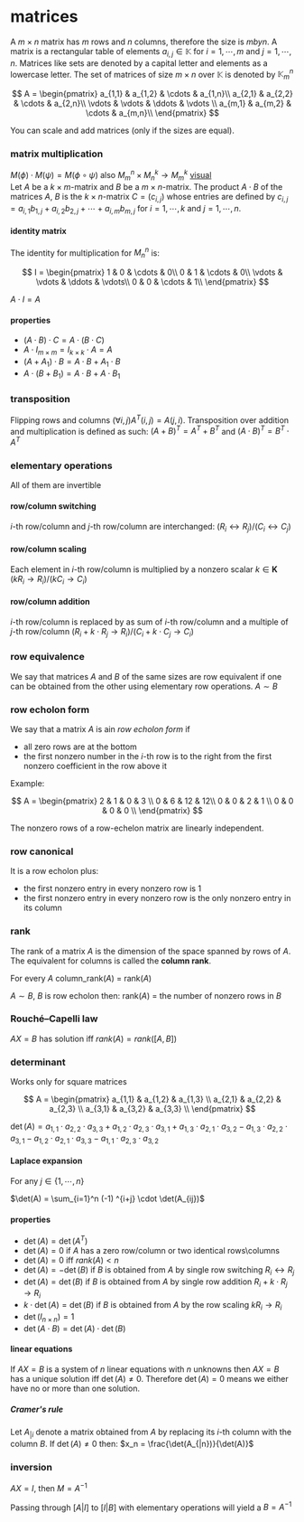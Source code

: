# matrices

A $m \times n$ matrix has $m$ rows and $n$ columns, therefore the size is $m by n$. A matrix is a rectangular table of elements $a_{i,j} \in \mathbb{K}$ for $i = 1, \cdots, m$ and $j = 1, \cdots, n$. Matrices like sets are denoted by a capital letter and elements as a lowercase letter. The set of matrices of size $m \times n$ over $\mathbb{K}$ is denoted by $\mathbb{K}^n_m$

$$
A =
\begin{pmatrix}
	a_{1,1} & a_{1,2} & \cdots & a_{1,n}\\
	a_{2,1} & a_{2,2} & \cdots & a_{2,n}\\
	\vdots  & \vdots  & \ddots & \vdots \\
	a_{m,1} & a_{m,2} & \cdots & a_{m,n}\\
\end{pmatrix}
$$

You can scale and add matrices (only if the sizes are equal).

### matrix multiplication

$M(\phi) \cdot M(\psi) = M(\phi \circ \psi)$ also $M^n_m \times M^k_n \to M^k_m$ [visual](http://matrixmultiplication.xyz/)\
Let $A$ be a $k \times m$-matrix and $B$ be a $m \times n$-matrix. The product
$A \cdot B$ of the matrices $A$, $B$ is the $k \times n$-matrix $C = (c_{i,j})$ whose entries are defined by $c_{i,j} = a_{i,1}b_{1,j} + a_{i,2}b_{2,j} + \cdots + a_{i,m}b_{m,j}$ for $i = 1, \cdots, k$ and $j = 1, \cdots, n$.

#### identity matrix

The identity for multiplication for $M^n_n$ is:

$$
I =
\begin{pmatrix}
	1 & 0 & \cdots & 0\\
	0 & 1 & \cdots & 0\\
	\vdots  & \vdots  & \ddots & \vdots\\
	0 & 0 & \cdots & 1\\
\end{pmatrix}
$$

$A \cdot I = A$

#### properties

- $(A \cdot B) \cdot C = A \cdot (B \cdot C )$
- $A \cdot I_{m \times m} = I_{k \times k} \cdot A = A$
- $(A + A_1 ) \cdot B = A \cdot B + A_1 \cdot B$
- $A \cdot (B + B_1 ) = A \cdot B + A \cdot B_1$

### transposition

Flipping rows and columns $(\forall i, j) A^T(i, j) = A(j, i)$. Transposition over addition and multiplication is defined as such: $(A + B)^T = A^T + B^T$ and $(A \cdot B)^T = B^T \cdot A^T$

### elementary operations

All of them are invertible

#### row/column switching

$i$-th row/column and $j$-th row/column are interchanged: $(R_i \leftrightarrow R_j)$/$(C_i \leftrightarrow C_j)$

#### row/column scaling

Each element in $i$-th row/column is multiplied by a nonzero scalar $k \in \mathbf{K}$ $(kR_i \rightarrow R_i)$/$(kC_i \rightarrow C_i)$

#### row/column addition

$i$-th row/column is replaced by as sum of $i$-th row/column and a multiple of $j$-th row/column $(R_i + k \cdot R_j \rightarrow R_i)$/$(C_i + k \cdot C_j \rightarrow C_i)$

### row equivalence

We say that matrices $A$ and $B$ of the same sizes are row equivalent if one can be obtained from the other using elementary row operations. $A \sim B$

### row echolon form

We say that a matrix $A$ is ain _row echolon form_ if

- all zero rows are at the bottom
- the first nonzero number in the $i$-th row is to the right from the first nonzero coefficient in the row above it

Example:

$$
A =
\begin{pmatrix}
	2 & 1 & 0  & 3 \\
	0 & 6 & 12 & 12\\
	0 & 0 & 2  & 1 \\
	0 & 0 & 0  & 0 \\
\end{pmatrix}
$$

The nonzero rows of a row-echelon matrix are linearly independent.

### row canonical

It is a row echolon plus:

- the first nonzero entry in every nonzero row is $1$
- the first nonzero entry in every nonzero row is the only nonzero entry in its column

### rank

The rank of a matrix $A$ is the dimension of the space spanned by rows of $A$. The equivalent for columns is called the **column rank**.

For every $A$ column_rank($A$) = rank($A$)

$A \sim B$, $B$ is row echolon then: rank($A$) = the number of nonzero rows in $B$

### Rouché–Capelli law

$AX = B$ has solution iff $rank(A) = rank([A, B])$

### determinant

Works only for square matrices

$$
A =
\begin{pmatrix}
	a_{1,1} & a_{1,2} & a_{1,3} \\
	a_{2,1} & a_{2,2} & a_{2,3} \\
	a_{3,1} & a_{3,2} & a_{3,3} \\
\end{pmatrix}
$$

$\det(A) = a_{1,1} \cdot a_{2,2} \cdot a_{3,3} + a_{1,2} \cdot a_{2,3} \cdot a_{3,1} + a_{1,3} \cdot a_{2,1} \cdot a_{3,2} − a_{1,3} \cdot a_{2,2}\cdot a_{3,1} − a_{1,2} \cdot a_{2,1} \cdot a_{3,3} − a_{1,1} \cdot a_{2,3} \cdot a_{3,2}$

#### Laplace expansion

For any $j \in \{1, \cdots, n\}$

$\det(A) = \sum_{i=1}^n (-1) ^{i+j} \cdot \det(A_{ij})$

#### properties

- $\det(A) = \det(A^T)$
- $\det(A) = 0$ if $A$ has a zero row/column or two identical rows\columns
- $\det(A) = 0$ iff $rank(A) < n$
- $\det(A) = −\det(B)$ if $B$ is obtained from $A$ by single row switching $R_i \leftrightarrow R_j$
- $\det(A) = \det(B)$ if $B$ is obtained from $A$ by single row addition $R_i + k \cdot R_j \rightarrow R_i$
- $k \cdot \det(A) = \det(B)$ if $B$ is obtained from $A$ by the row scaling $kR_i \rightarrow R_i$
- $\det(I_{n \times n}) = 1$
- $\det(A \cdot B) = \det(A) \cdot \det(B)$

#### linear equations

If $AX = B$ is a system of $n$ linear equations with $n$ unknowns then
$AX = B$ has a unique solution iff $\det(A) \ne 0$. Therefore $\det(A) = 0$ means we either have no or more than one solution.

##### Cramer's rule

Let $A_{|i}$ denote a matrix obtained from $A$ by replacing its $i$-th column with the column $B$. If $\det(A) \ne 0$ then: $x_n = \frac{\det(A_{|n})}{\det(A)}$

### inversion

$AX = I$, then $M = A^{-1}$

Passing through $[A|I]$ to $[I|B]$ with elementary operations will yield a $B = A^{-1}$
